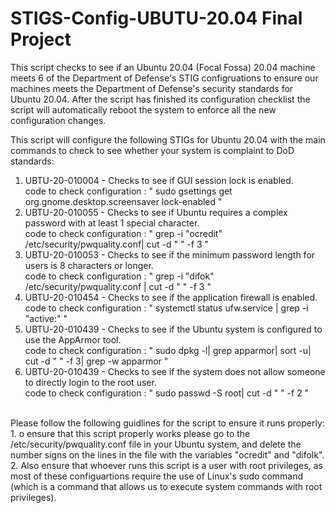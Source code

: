 # STIGS-Config-UBUTU-20.04 Final Project
This script checks to see if an Ubuntu 20.04 (Focal Fossa) 20.04 machine meets 6 of the  Department of Defense's STIG configruations to ensure our machines meets the Department of Defense's security standards for Ubuntu 20.04. After the script has finished its configuration checklist the script will automatically reboot the system to enforce all the new configuration changes. <br />


This script will configure the following STIGs for Ubuntu 20.04 with the main commands to check to see whether your system is complaint to DoD standards: <br />
1. UBTU-20-010004 - Checks to see if GUI session lock is enabled. <br />
   code to check configuration : " sudo gsettings get org.gnome.desktop.screensaver lock-enabled " <br />
2. UBTU-20-010055 - Checks to see if Ubuntu requires a complex password with at least 1 special character. <br />
   code to check configuration : " grep -i "ocredit" /etc/security/pwquality.conf| cut -d " " -f 3 " <br />
3. UBTU-20-010053 - Checks to see if the minimum password length for users is 8 characters or longer. <br />
   code to check configuration : " grep -i "difok" /etc/security/pwquality.conf | cut -d " " -f 3 " <br />
4. UBTU-20-010454 - Checks to see if the application firewall is enabled. <br />
   code to check configuration :  " systemctl status ufw.service | grep -i "active:" " <br />
5. UBTU-20-010439 - Checks to see if the Ubuntu system is configured to use the AppArmor tool. <br />
   code to check configuration : " sudo dpkg -l| grep apparmor| sort -u| cut -d " " -f 3| grep -w apparmor " <br />
9. UBTU-20-010439 - Checks to see if the system does not allow someone to directly login to the root user. <br />
    code to check configuration : " sudo passwd -S root| cut -d " " -f 2 " <br />
<br />
Please follow the following guidlines for the script to ensure it runs properly:  <br />
1. o ensure that this script properly works please go to the /etc/security/pwquality.conf file in your Ubuntu system, and delete the number signs on the lines in the file with the variables "ocredit" and "difolk".  <br />
2. Also ensure that whoever runs this script is a user with root privileges, as most of these configuartions require the use of Linux's sudo command (which is a command that allows us to execute system commands with root privileges). <br />
